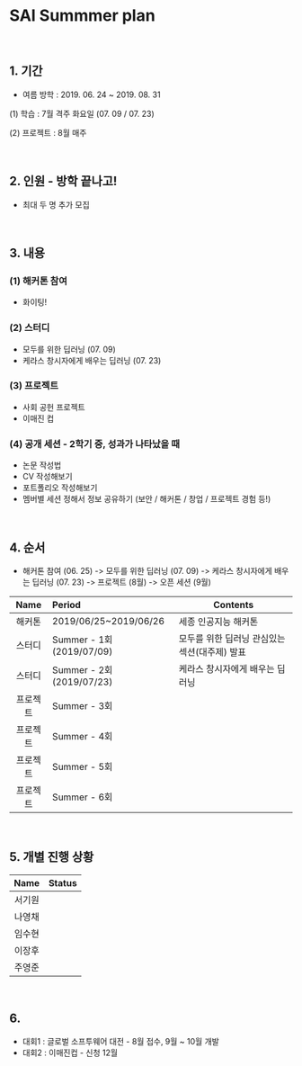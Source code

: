 # SAI Summmer plan

<br>

## 1. 기간
 - 여름 방학 : 2019. 06. 24 ~ 2019. 08. 31
 
 (1) 학습 : 7월 격주 화요일 (07. 09 / 07. 23)
 
 (2) 프로젝트 : 8월 매주

<br>

## 2. 인원 - 방학 끝나고!
 - 최대 두 명 추가 모집

<br>

## 3. 내용
### (1) 해커톤 참여
  - 화이팅!
  
### (2) 스터디
  - 모두를 위한 딥러닝 (07. 09)
  - 케라스 창시자에게 배우는 딥러닝 (07. 23)
  
### (3) 프로젝트
  - 사회 공헌 프로젝트
  - 이매진 컵
 
### (4) 공개 세션 - 2학기 중, 성과가 나타났을 때
  - 논문 작성법
  - CV 작성해보기
  - 포트폴리오 작성해보기
  - 멤버별 세션 정해서 정보 공유하기 (보안 / 해커톤 / 창업 / 프로젝트 경험 등!)
 
<br>

## 4. 순서
 - 해커톤 참여 (06. 25) -> 모두를 위한 딥러닝 (07. 09) -> 케라스 창시자에게 배우는 딥러닝 (07. 23) -> 프로젝트 (8월) -> 오픈 세션 (9월)
 
 
| Name | Period | Contents |
|:---:|:---|---|
| 해커톤 | 2019/06/25~2019/06/26 | 세종 인공지능 해커톤 |
| 스터디 | Summer - 1회 (2019/07/09) | 모두를 위한 딥러닝 관심있는 섹션(대주제) 발표 |
| 스터디 | Summer - 2회 (2019/07/23) | 케라스 창시자에게 배우는 딥러닝 |
| 프로젝트 | Summer - 3회 |  |
| 프로젝트 | Summer - 4회 |  |
| 프로젝트 | Summer - 5회 |  |
| 프로젝트 | Summer - 6회 |  |




<br>

## 5. 개별 진행 상황


| Name | Status |
|:---:|:---|
| 서기원 | |
| 나영채 | |
| 임수현 | |
| 이장후 | |
| 주영준 | |

<br>




## 6. 
  - 대회1 : 글로벌 소프투웨어 대전 - 8월 접수, 9월 ~ 10월 개발
  - 대회2 : 이매진컵 - 신청 12월
